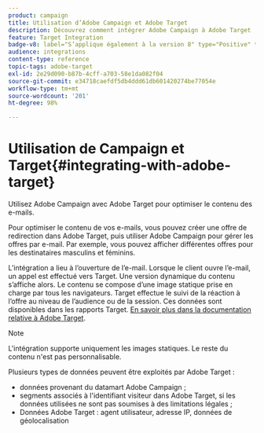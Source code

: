 ```yaml
---
product: campaign
title: Utilisation d’Adobe Campaign et Adobe Target
description: Découvrez comment intégrer Adobe Campaign à Adobe Target
feature: Target Integration
badge-v8: label="S’applique également à la version 8" type="Positive" tooltip="S’applique également à Campaign v8"
audience: integrations
content-type: reference
topic-tags: adobe-target
exl-id: 2e29d090-b87b-4cff-a703-58e1da082f04
source-git-commit: e34718caefdf5db4ddd61db601420274be77054e
workflow-type: tm+mt
source-wordcount: '201'
ht-degree: 98%

---
```


# Utilisation de Campaign et Target{#integrating-with-adobe-target}



Utilisez Adobe Campaign avec Adobe Target pour optimiser le contenu des e-mails.

Pour optimiser le contenu de vos e-mails, vous pouvez créer une offre de redirection dans Adobe Target, puis utiliser Adobe Campaign pour gérer les offres par e-mail. Par exemple, vous pouvez afficher différentes offres pour les destinataires masculins et féminins.

L’intégration a lieu à l’ouverture de l’e-mail. Lorsque le client ouvre l’e-mail, un appel est effectué vers Target. Une version dynamique du contenu s’affiche alors. Le contenu se compose d’une image statique prise en charge par tous les navigateurs. Target effectue le suivi de la réaction à l’offre au niveau de l’audience ou de la session. Ces données sont disponibles dans les rapports Target. [En savoir plus dans la documentation relative à Adobe Target](https://experienceleague.adobe.com/docs/target/using/integrate/campaign-and-target.html?lang=fr).


>[!NOTE]
>
>L&#39;intégration supporte uniquement les images statiques. Le reste du contenu n&#39;est pas personnalisable.

Plusieurs types de données peuvent être exploités par Adobe Target :

* données provenant du datamart Adobe Campaign ;
* segments associés à l&#39;identifiant visiteur dans Adobe Target, si les données utilisées ne sont pas soumises à des limitations légales ;
* Données Adobe Target : agent utilisateur, adresse IP, données de géolocalisation
